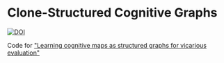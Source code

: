 # Clone-Structured Cognitive Graphs
[![DOI](https://zenodo.org/badge/343007651.svg)](https://zenodo.org/badge/latestdoi/343007651)


Code for ["Learning cognitive maps as structured graphs for vicarious evaluation"](https://www.biorxiv.org/content/10.1101/864421v4.full)
